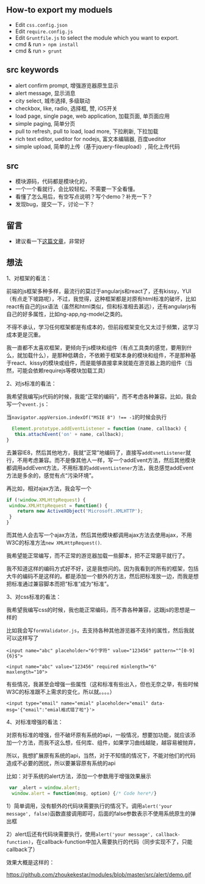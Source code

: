 ## How-to export my moduels
* Edit `css.config.json`
* Edit `require.config.js`
* Edit `Gruntfile.js` to select the module which you want to export.
* cmd & run `> npm install `
* cmd & run `> grunt `

## src keywords
* alert confirm prompt, 增强游览器原生显示
* alert message, 显示消息
* city select, 城市选择, 多级联动
* checkbox, like, radio, 选择框, 赞, iOS开关
* load page, single page, web application, 加载页面, 单页面应用
* simple paging, 简单分页
* pull to refresh, pull to load, load more, 下拉刷新, 下拉加载
* rich text editor, ueditor for nodejs, 富文本编辑器, 百度ueditor
* simple upload, 简单的上传（基于jquery-fileupload）, 简化上传代码

## src
* 模块源码，代码都是模块化的，
* 一个一个看就行，会比较轻松，不需要一下全看懂。
* 看懂了怎么用后，有空写点说明？写个demo？补充一下？
* 发现bug，提交一下，讨论一下？

## 留言
* 建议看一下[这篇文章](http://isux.tencent.com/half-package-web-components-for-design.html)，非常好

## 想法
1、对框架的看法：

  前端的js框架多种多样，最流行的莫过于angularjs和react了，还有kissy，YUI（有点走下坡路呢），不过，我觉得，这种框架都是对原有html标准的破坏，比如react有自己的jsx语法（虽然和html类似，但和标准相去甚远），还有angularjs有自己的好多属性，比如ng-app,ng-model之类的。
  
  不得不承认，学习任何框架都是有成本的，但前段框架变化又太过于频繁，这学习成本更是沉重。
  
  我一直都不太喜欢框架，更倾向于js模块和组件（有点工具类的感觉，要用到什么，就加载什么），是那种低耦合，不依赖于框架本身的模块和组件，不是那种基于react、kissy的模块或组件，而是能够直接拿来就能在游览器上跑的组件（当然，可能会依赖requirejs等模块加载工具）
  
2、对js标准的看法：

  我希望我编写js代码的时候，我能“正常的编码”，而不考虑各种兼容。比如，我会写一个`event.js`：
  
  当`navigator.appVersion.indexOf("MSIE 8") !== -1`的时候会执行
  
  ```js
    Element.prototype.addEventListener = function (name, callback) {
     this.attachEvent('on' + name, callback);
  }
  ```
  
  去兼容IE8，然后其他地方，我就“正常”地编码了，直接写`addEvnetListener`就行，不用考虑兼容。而不是像其他人一样，写一个addEvent方法，然后其他模块都调用addEvent方法，不用标准的`addEventListener`方法，我总感觉addEvent方法是多余的，感觉有点“污染环境”。

  再比如，相对ajax方法，我会写一个
  
   ```js
  if (!window.XMLHttpRequest) {
    window.XMLHttpRequest = function() {
       return new ActiveXObject('Microsoft.XMLHTTP');
    }
  }
  ```
  
  而其他人会去写一个ajax方法，然后其他模块都调用ajax方法去使用ajax，不用W3C的标准方法`new XMLHttpRequest()`.
  
  我希望能正常编写，而不正常的游览器加载一些脚本，把不正常磨平就行了。
  
  我不知道这样的编码方式好不好，这是我想问的。因为我看到的所有的框架，包括大牛的编码不是这样的。都是添加一个额外的方法，然后把标准放一边，而我是想把标准通过兼容脚本而把“标准”成为“标准”。

3、对css标准的看法：

  我希望我编写css的时候，我也能正常编码，而不靠各种兼容，这跟js的思想是一样的
  
  比如我会写`formValidator.js`，去支持各种其他游览器不支持的属性，然后我就可以这样写了
  
  `<input name="abc" placeholder="6个字符" value="123456" pattern="^[0-9]{6}$">`
  
  `<input name="abc" value="123456" required minlength="6" maxlength="10">`
  
  有些情况，我甚至会增强一些属性（这和标准有些出入，但也无奈之举，有些时候W3C的标准跟不上需求的变化，所以就。。。。）
  
  `<input type="email" name="emial" placeholder="email" data-msg='{"email":"emial格式错了啦"}'>`
  

4、对标准增强的看法：

  对原有标准的增强，但不破坏原有系统的api，一般情况，想要加功能，就应该添加一个方法，而我不这么想，任何库、组件，如果学习曲线越陡，越容易被抛弃，
  
  所以，我想扩展原有系统的api，当然，对于不知情的情况下，不能对他们的代码造成不必要的困扰，所以要兼容原有系统的api

  比如：对于系统的alert方法，添加一个参数用于增强效果展示
  
  ```js
   var _alert = window.alert;
    window.alert = function(msg, option) {/* Code here*/}
  ```
  
  1）简单调用，没有额外的代码块需要执行的情况下。调用`alert('your message', false)`函数直接调用即可，后面的false参数表示不使用系统原生的弹出框
  
  2）alert后还有代码块需要执行，使用`alert('your message', callback-function)`，在callback-function中加入需要执行的代码（同步实现不了，只能callback了）
  
  效果大概是这样的：
  
  https://github.com/zhoukekestar/modules/blob/master/src/alert/demo.gif

